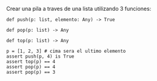 
Crear una pila a traves de una lista utilizando 3 funciones:

`def push(p: list, elemento: Any) -> True`

`def pop(p: list) -> Any`

`def top(p: list) -> Any`

```
p = [1, 2, 3] # cima sera el ultimo elemento
assert push(p, 4) is True
assert top(p) == 4
assert pop(p) == 4
assert pop(p) == 3
```